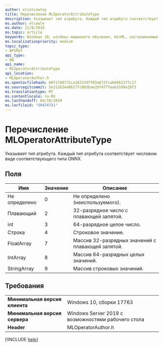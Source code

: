 ```yaml
---
author: eliotcowley
title: Перечисление MLOperatorAttributeType
description: Указывает тип атрибута. Каждый тип атрибута соответствует числовом виде соответствующего типа ONNX.
ms.author: elcowle
ms.date: 11/8/2018
ms.topic: article
keywords: Windows 10, windows машинного обучения, WinML, настраиваемые операторы, MLOperatorAttributeType
ms.localizationpriority: medium
topic_type:
- APIRef
api_type:
- NA
api_name:
- MLOperatorAttributeType
api_location:
- MLOperatorAuthor.h
ms.openlocfilehash: b6f1fd8772ca183339ff03a672fcab69b1377c17
ms.sourcegitcommit: 5e212634a0617fc003bae2bf477feab3169e28f3
ms.translationtype: MT
ms.contentlocale: ru-RU
ms.lasthandoff: 04/10/2019
ms.locfileid: "59474731"
---
```

# <a name="mloperatorattributetype-enum"></a>Перечисление MLOperatorAttributeType

Указывает тип атрибута. Каждый тип атрибута соответствует числовом виде соответствующего типа ONNX.

## <a name="fields"></a>Поля

| Имя        | Значение | Описание                            |
|-------------|-------|----------------------------------------|
| Не определено   | 0     | Не определено (неиспользуемого).                    |
| Плавающий       | 2     | 32-разрядное число с плавающей запятой.                 |
| int         | 3     | 64-разрядное целое число.                        |
| Строка      | 4     | Строковое значение.                          |
| FloatArray  | 7     | Массив 32-разрядных значений с плавающей запятой. |
| IntArray    | 8     | Массив 64-разрядных целых значений.        |
| StringArray | 9     | Массив строковых значений.                |

## <a name="requirements"></a>Требования

| | |
|-|-|
| **Минимальная версия клиента** | Windows 10, сборки 17763 |
| **Минимальная версия сервера** | Windows Server 2019 с возможностями рабочего стола |
| **Header** | MLOperatorAuthor.h |

[!INCLUDE [help](../includes/get-help.md)]

